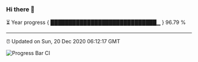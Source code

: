 ### Hi there 👋

⏳ Year progress { █████████████████████████████▁ } 96.79 %

---

⏰ Updated on Sun, 20 Dec 2020 06:12:17 GMT

![Progress Bar CI](https://github.com/liununu/liununu/workflows/Progress%20Bar%20CI/badge.svg)
